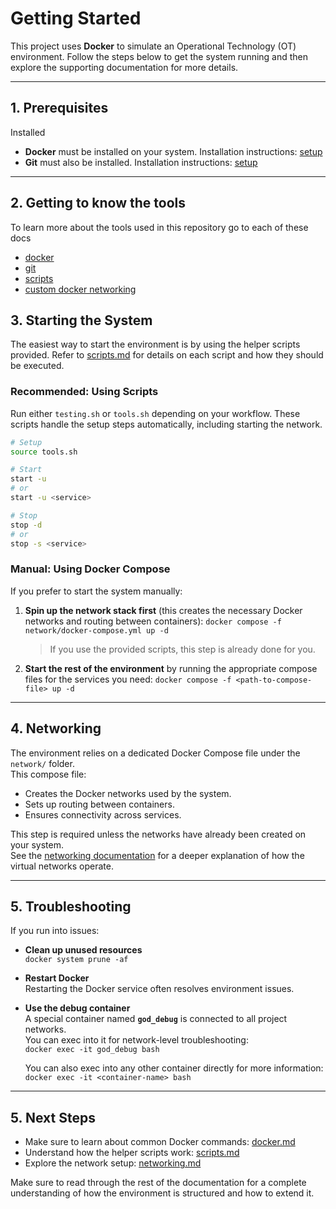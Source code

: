 # Getting Started

This project uses **Docker** to simulate an Operational Technology (OT) environment.
Follow the steps below to get the system running and then explore the supporting documentation for more details.

---

## 1. Prerequisites
Installed
- **Docker** must be installed on your system. Installation instructions: [setup](./setup.md)  
- **Git** must also be installed. Installation instructions: [setup](./setup.md)

---

## 2. Getting to know the tools
To learn more about the tools used in this repository go to each of these docs
- [docker](./docker.md)
- [git](./git.md)
- [scripts](./scripts.md)
- [custom docker networking](./network/routers.md)

## 3. Starting the System

The easiest way to start the environment is by using the helper scripts provided.
Refer to [scripts.md](./scripts.md) for details on each script and how they should be executed.

### Recommended: Using Scripts
Run either `testing.sh` or `tools.sh` depending on your workflow.
These scripts handle the setup steps automatically, including starting the network.

```sh
# Setup
source tools.sh

# Start
start -u
# or
start -u <service>

# Stop
stop -d
# or
stop -s <service>
```

### Manual: Using Docker Compose
If you prefer to start the system manually:

1. **Spin up the network stack first** (this creates the necessary Docker networks and routing between containers):
   `docker compose -f network/docker-compose.yml up -d`  

   > If you use the provided scripts, this step is already done for you.  

2. **Start the rest of the environment** by running the appropriate compose files for the services you need:
   `docker compose -f <path-to-compose-file> up -d`  

---

## 4. Networking

The environment relies on a dedicated Docker Compose file under the `network/` folder.  
This compose file:
- Creates the Docker networks used by the system.
- Sets up routing between containers.
- Ensures connectivity across services.

This step is required unless the networks have already been created on your system.  
See the [networking documentation](./network/routers.md) for a deeper explanation of how the virtual networks operate.  

---

## 5. Troubleshooting

If you run into issues:  

- **Clean up unused resources**  
  `docker system prune -af`  

- **Restart Docker**  
  Restarting the Docker service often resolves environment issues.  

- **Use the debug container**  
  A special container named **`god_debug`** is connected to all project networks.  
  You can exec into it for network-level troubleshooting:  
  `docker exec -it god_debug bash`  

  You can also exec into any other container directly for more information:  
  `docker exec -it <container-name> bash`  

---

## 5. Next Steps

- Make sure to learn about common Docker commands: [docker.md](./docker.md)  
- Understand how the helper scripts work: [scripts.md](./scripts.md)  
- Explore the network setup: [networking.md](./network/routers.md)  

Make sure to read through the rest of the documentation for a complete understanding of how the environment is structured and how to extend it.  
